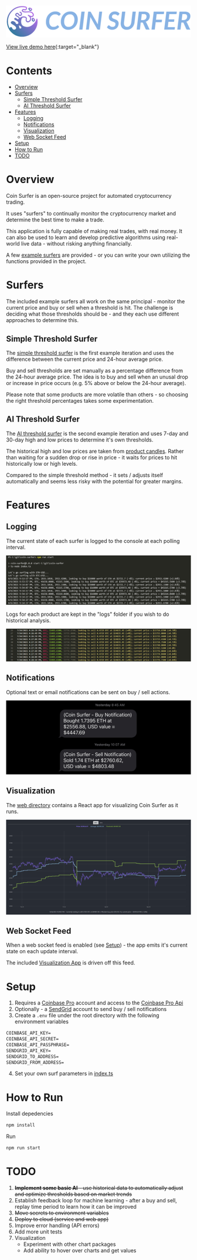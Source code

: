 ![logo](docs/images/logo.png)

[View live demo here](https://coin-surfer.herokuapp.com/){:target="_blank"}

# Contents
- [Overview](#overview)
- [Surfers](#surfers)
    - [Simple Threshold Surfer](#simple-threshold-surfer)
    - [AI Threshold Surfer](#ai-threshold-surfer)   
- [Features](#features)
    - [Logging](#logging)
    - [Notifications](#notifications)
    - [Visualization](#visualization)
    - [Web Socket Feed](#web-socket-feed)
- [Setup](#setup)
- [How to Run](#how-to-run)
- [TODO](#todo)

# Overview

Coin Surfer is an open-source project for automated cryptocurrency trading. 

It uses "surfers" to continually monitor the cryptocurrency market and determine the best time to make a trade.

This application is fully capable of making real trades, with real money. It can also be used to learn and develop predictive algorithms using real-world live data - without risking anything financially. 

A few [example surfers](#surfers) are provided - or you can write your own utilizing the functions provided in the project.

# Surfers
The included example surfers all work on the same principal - monitor the current price and buy or sell when a threshold is hit. The challenge is deciding what those thresholds should be - and they each use different approaches to determine this.

## Simple Threshold Surfer
The [simple threshold surfer](https://github.com/husarms/coin-surfer/blob/master/surfers/simple-threshold.ts) is the first example iteration and uses the difference between the current price and 24-hour average price.

Buy and sell thresholds are set manually as a percentage difference from the 24-hour average price. The idea is to buy and sell when an unusal drop or increase in price occurs (e.g. 5% above or below the 24-hour average).

Please note that some products are more volatile than others - so choosing the right threshold percentages takes some experimentation.

## AI Threshold Surfer
The [AI threshold surfer](https://github.com/husarms/coin-surfer/blob/master/surfers/ai-threshold.ts) is the second example iteration and uses 7-day and 30-day high and low prices to determine it's own thresholds.

The historical high and low prices are taken from [product candles](https://docs.cloud.coinbase.com/exchange/reference/exchangerestapi_getproductcandles). Rather than waiting for a sudden drop or rise in price - it waits for prices to hit historically low or high levels.

Compared to the simple threshold method - it sets / adjusts itself automatically and seems less risky with the potential for greater margins.

# Features

## Logging

The current state of each surfer is logged to the console at each polling interval.

![log](docs/images/log.png)

Logs for each product are kept in the "logs" folder if you wish to do historical analysis.

![historical-log](docs/images/historical-log.jpg)

## Notifications
Optional text or email notifications can be sent on buy / sell actions.

![notification](docs/images/text-notification.jpg)

## Visualization
The [web directory](https://github.com/husarms/coin-surfer/tree/master/web) contains a React app for visualizing Coin Surfer as it runs.

![visualization](docs/images/visualization-2.png)

## Web Socket Feed
When a web socket feed is enabled (see [Setup](#setup)) - the app emits it's current state on each update interval.

The included [Visualization App](https://github.com/husarms/coin-surfer/tree/master/web) is driven off this feed.

# Setup
1. Requires a [Coinbase Pro](https://pro.coinbase.com) account and access to the [Coinbase Pro Api](https://docs.pro.coinbase.com/)
2. Optionally - a [SendGrid](https://sendgrid.com) account to send buy / sell notifications
3. Create a ```.env``` file under the root directory with the following environment variables
```
COINBASE_API_KEY=
COINBASE_API_SECRET=
COINBASE_API_PASSPHRASE=
SENDGRID_API_KEY=
SENDGRID_TO_ADDRESS=
SENDGRID_FROM_ADDRESS=
```
4. Set your own surf parameters in [index.ts](https://github.com/husarms/coin-surfer/blob/master/index.ts)

# How to Run
Install depedencies
```bash
npm install
```
Run 
```bash
npm run start
```

# TODO
1. ~~**Implement some basic AI** - use historical data to automatically adjust and optimize thresholds based on market trends~~
2. Establish feedback loop for machine learning - after a buy and sell, replay time period to learn how it can be improved
3. ~~Move secrets to environment variables~~
4. ~~Deploy to cloud (service and web app)~~
5. Improve error handling (API errors)
6. Add more unit tests
7. Visualization
    - Experiment with other chart packages
    - Add ability to hover over charts and get values

